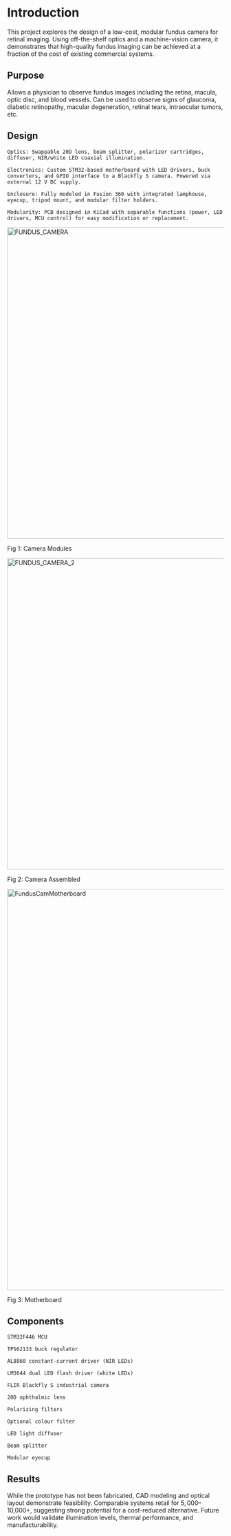 # Introduction

This project explores the design of a low-cost, modular fundus camera for retinal imaging. Using off-the-shelf optics and a machine-vision camera, it demonstrates that high-quality fundus imaging can be achieved at a fraction of the cost of existing commercial systems.

## Purpose

Allows a physician to observe fundus images including the retina, macula, optic disc, and blood vessels. Can be used to observe signs of glaucoma, diabetic retinopathy, macular degeneration, retinal tears, intraocular tumors, etc.

## Design

    Optics: Swappable 20D lens, beam splitter, polarizer cartridges, diffuser, NIR/white LED coaxial illumination.

    Electronics: Custom STM32-based motherboard with LED drivers, buck converters, and GPIO interface to a Blackfly S camera. Powered via external 12 V DC supply.

    Enclosure: Fully modeled in Fusion 360 with integrated lamphouse, eyecup, tripod mount, and modular filter holders.

    Modularity: PCB designed in KiCad with separable functions (power, LED drivers, MCU control) for easy modification or replacement.

<img width="1520" height="722" alt="FUNDUS_CAMERA" src="https://github.com/user-attachments/assets/e5c0e74d-55de-46f3-9412-7e8f2a66fe51" />


Fig 1: Camera Modules


<img width="1520" height="722" alt="FUNDUS_CAMERA_2" src="https://github.com/user-attachments/assets/ad0d6227-f1a5-448e-af5c-06d3cbac0321" />


Fig 2: Camera Assembled


<img width="1724" height="930" alt="FundusCamMotherboard" src="https://github.com/user-attachments/assets/078f4eb0-adfe-4159-a091-463a6eeb0a18" />


Fig 3: Motherboard


## Components

    STM32F446 MCU

    TPS62133 buck regulator

    AL8860 constant-current driver (NIR LEDs)

    LM3644 dual LED flash driver (white LEDs)

    FLIR Blackfly S industrial camera

    20D ophthalmic lens

    Polarizing filters

    Optional colour filter

    LED light diffuser

    Beam splitter

    Modular eyecup


## Results

While the prototype has not been fabricated, CAD modeling and optical layout demonstrate feasibility. Comparable systems retail for $5,000–$10,000+, suggesting strong potential for a cost-reduced alternative. Future work would validate illumination levels, thermal performance, and manufacturability.
